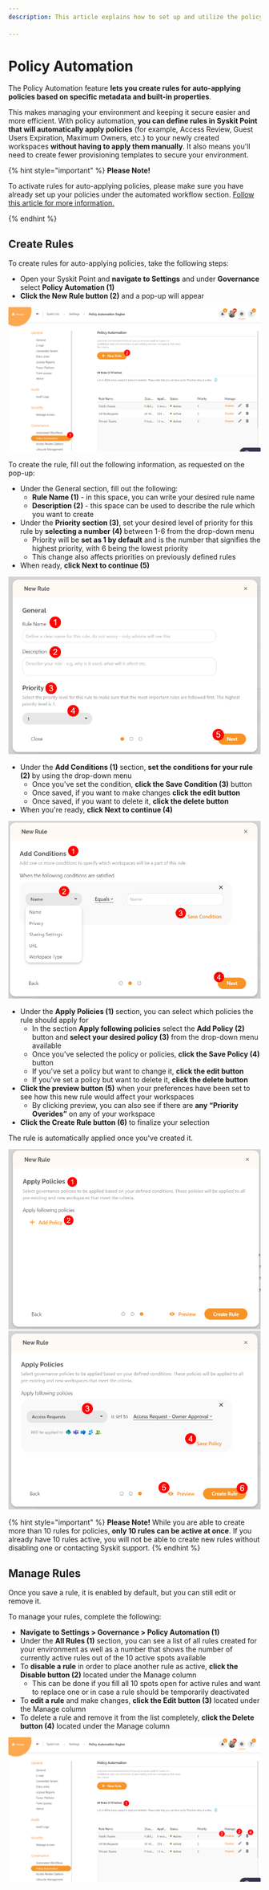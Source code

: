 ```yaml
---
description: This article explains how to set up and utilize the policy automation feature. 

---
```


# Policy Automation

The Policy Automation feature **lets you create rules for auto-applying policies based on specific metadata and built-in properties**. 

This makes managing your environment and keeping it secure easier and more efficient. With policy automation, **you can define rules in Syskit Point that will automatically apply policies** (for example, Access Review, Guest Users Expiration, Maximum Owners, etc.) to your newly created workspaces **without having to apply them manually**. It also means you'll need to create fewer provisioning templates to secure your environment. 

{% hint style="important" %}
**Please Note!**

To activate rules for auto-applying policies, please make sure you have already set up your policies under the automated workflow section. [Follow this article for more information. ](../automated-workflows/set-up-automated-workflows.md)

{% endhint %}


## Create Rules

To create rules for auto-applying policies, take the following steps:

* Open your Syskit Point and **navigate to Settings** and under **Governance** select **Policy Automation (1)**
* **Click the New Rule button (2)** and a pop-up will appear

![Policy Automation - Create Rule](../../.gitbook/assets/policy-automation_policy-settings.png)

To create the rule, fill out the following information, as requested on the pop-up:

* Under the General section, fill out the following:
  * **Rule Name (1)** - in this space, you can write your desired rule name
  * **Description (2)** - this space can be used to describe the rule which you want to create
* Under the **Priority section (3)**, set your desired level of priority for this rule by **selecting a number (4)** between 1-6 from the drop-down menu
  * Priority will be **set as 1 by default** and is the number that signifies the highest priority, with 6 being the lowest priority
  * This change also affects priorities on previously defined rules
* When ready, **click Next to continue (5)**

![Policy Automation - New Rule](../../.gitbook/assets/policy-automation_new-policy-first.png)


* Under the **Add Conditions (1)** section, **set the conditions for your rule (2)** by using the drop-down menu
  * Once you've set the condition, **click the Save Condition (3)** button
  * Once saved, if you want to make changes **click the edit button** 
  * Once saved, if you want to delete it, **click the delete button**
* When you're ready, **click Next to continue (4)**

![Policy Automation - New Rule - Add Condittions](../../.gitbook/assets/policy-automation_new-policy-second.png)

* Under the **Apply Policies (1)** section, you can select which policies the rule should apply for 
  * In the section **Apply following policies** select the **Add Policy (2)** button and **select your desired policy (3)** from the drop-down menu available
  * Once you've selected the policy or policies, **click the Save Policy (4)** button
  * If you've set a policy but want to change it,  **click the edit button** 
  * If you've set a policy but want to delete it, **click the delete button**
* **Click the preview button (5)** when your preferences have been set to see how this new rule would affect your workspaces
   * By clicking preview, you can also see if there are **any “Priority Overides”** on any of your workspace
* **Click the Create Rule button (6)** to finalize your selection

The rule is automatically applied once you've created it. 

![Policy Automation - New Rule - Select Policy](../../.gitbook/assets/policy-automation_new-policy-third.png)
![Policy Automation - New Rule - Apply Policy](../../.gitbook/assets/policy-automation_new-policy-fourth.png)


{% hint style="important" %}
**Please Note!**
While you are able to create more than 10 rules for policies, **only 10 rules can be active at once**. If you already have 10 rules active, you will not be able to create new rules without disabling one or contacting Syskit support. 
{% endhint %}


## Manage Rules

Once you save a rule, it is enabled by default, but you can still edit or remove it. 

To manage your rules, complete the following:

* **Navigate to Settings > Governance > Policy Automation (1)**
* Under the **All Rules (1)** section, you can see a list of all rules created for your environment as well as a number that shows the number of currently active rules out of the 10 active spots available
* To **disable a rule** in order to place another rule as active, **click the Disable button (2)** located under the Manage column
   * This can be done if you fill all 10 spots open for active rules and want to replace one or in case a rule should be temporarily deactivated
* To **edit a rule** and make changes, **click the Edit button (3)** located under the Manage column
* To delete a rule and remove it from the list completely, **click the Delete button (4)** located under the Manage column

![Policy Automation - Manage Rule](../../.gitbook/assets/policy-automation_manage-policy.png)